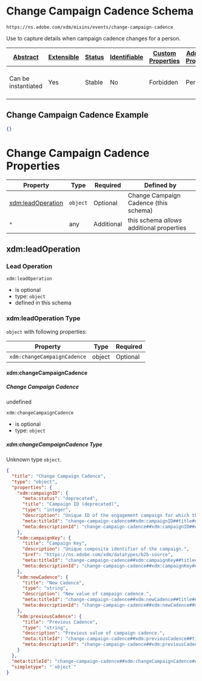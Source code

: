 
# Change Campaign Cadence Schema

```
https://ns.adobe.com/xdm/mixins/events/change-campaign-cadence
```

Use to capture details when campaign cadence changes for a person.

| [Abstract](../../../../abstract.md) | [Extensible](../../../../extensions.md) | [Status](../../../../status.md) | [Identifiable](../../../../id.md) | [Custom Properties](../../../../extensions.md) | [Additional Properties](../../../../extensions.md) | Defined In |
|-------------------------------------|-----------------------------------------|---------------------------------|-----------------------------------|------------------------------------------------|----------------------------------------------------|------------|
| Can be instantiated | Yes | Stable | No | Forbidden | Permitted | [fieldgroups/experience-event/events/change-campaign-cadence.schema.json](fieldgroups/experience-event/events/change-campaign-cadence.schema.json) |

## Change Campaign Cadence Example
```json
{}
```

# Change Campaign Cadence Properties

| Property | Type | Required | Defined by |
|----------|------|----------|------------|
| [xdm:leadOperation](#xdmleadoperation) | `object` | Optional | Change Campaign Cadence (this schema) |
| `*` | any | Additional | this schema *allows* additional properties |

## xdm:leadOperation
### Lead Operation

`xdm:leadOperation`
* is optional
* type: `object`
* defined in this schema

### xdm:leadOperation Type


`object` with following properties:


| Property | Type | Required |
|----------|------|----------|
| `xdm:changeCampaignCadence`| object | Optional |



#### xdm:changeCampaignCadence
##### Change Campaign Cadence

undefined

`xdm:changeCampaignCadence`
* is optional
* type: `object`

##### xdm:changeCampaignCadence Type

Unknown type `object`.

```json
{
  "title": "Change Campaign Cadence",
  "type": "object",
  "properties": {
    "xdm:campaignID": {
      "meta:status": "deprecated",
      "title": "Campaign ID (deprecated)",
      "type": "integer",
      "description": "Unique ID of the engagement campaign for which the cadence changed.",
      "meta:titleId": "change-campaign-cadence##xdm:campaignID##title##84141",
      "meta:descriptionId": "change-campaign-cadence##xdm:campaignID##description##13181"
    },
    "xdm:campaignKey": {
      "title": "Campaign Key",
      "description": "Unique composite identifier of the campaign.",
      "$ref": "https://ns.adobe.com/xdm/datatypes/b2b-source",
      "meta:titleId": "change-campaign-cadence##xdm:campaignKey##title##72181",
      "meta:descriptionId": "change-campaign-cadence##xdm:campaignKey##description##46751"
    },
    "xdm:newCadence": {
      "title": "New Cadence",
      "type": "string",
      "description": "New value of campaign cadence.",
      "meta:titleId": "change-campaign-cadence##xdm:newCadence##title##8711",
      "meta:descriptionId": "change-campaign-cadence##xdm:newCadence##description##11261"
    },
    "xdm:previousCadence": {
      "title": "Previous Cadence",
      "type": "string",
      "description": "Previous value of campaign cadence.",
      "meta:titleId": "change-campaign-cadence##xdm:previousCadence##title##11621",
      "meta:descriptionId": "change-campaign-cadence##xdm:previousCadence##description##50041"
    }
  },
  "meta:titleId": "change-campaign-cadence##xdm:changeCampaignCadence##title##81131",
  "simpletype": "`object`"
}
```









